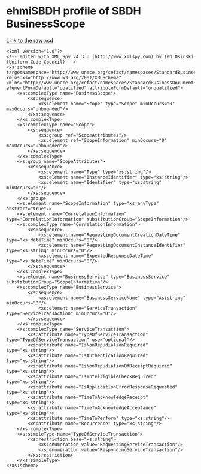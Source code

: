 # ehmiSBDH profile of SBDH BusinessScope

<a href="https://github.com/medcomdk/dk-ehmi-sbdh/blob/v0.90.1-beta.1/input/pagecontent/ehmiSBDH/ehmiBusinessScope.xsd" target="_blank">Link to the raw xsd</a>

	<?xml version="1.0"?>
	<!-- edited with XML Spy v4.3 U (http://www.xmlspy.com) by Ted Osinski (Uniform Code Council) -->
	<xs:schema targetNamespace="http://www.unece.org/cefact/namespaces/StandardBusinessDocumentHeader" xmlns:xs="http://www.w3.org/2001/XMLSchema" xmlns="http://www.unece.org/cefact/namespaces/StandardBusinessDocumentHeader" elementFormDefault="qualified" attributeFormDefault="unqualified">
		<xs:complexType name="BusinessScope">
			<xs:sequence>
				<xs:element name="Scope" type="Scope" minOccurs="0" maxOccurs="unbounded"/>
			</xs:sequence>
		</xs:complexType>
		<xs:complexType name="Scope">
			<xs:sequence>
				<xs:group ref="ScopeAttributes"/>
				<xs:element ref="ScopeInformation" minOccurs="0" maxOccurs="unbounded"/>
			</xs:sequence>
		</xs:complexType>
		<xs:group name="ScopeAttributes">
			<xs:sequence>
				<xs:element name="Type" type="xs:string"/>
				<xs:element name="InstanceIdentifier" type="xs:string"/>
				<xs:element name="Identifier" type="xs:string" minOccurs="0"/>
			</xs:sequence>
		</xs:group>
		<xs:element name="ScopeInformation" type="xs:anyType" abstract="true"/>
		<xs:element name="CorrelationInformation" type="CorrelationInformation" substitutionGroup="ScopeInformation"/>
		<xs:complexType name="CorrelationInformation">
			<xs:sequence>
				<xs:element name="RequestingDocumentCreationDateTime" type="xs:dateTime" minOccurs="0"/>
				<xs:element name="RequestingDocumentInstanceIdentifier" type="xs:string" minOccurs="0"/>
				<xs:element name="ExpectedResponseDateTime" type="xs:dateTime" minOccurs="0"/>
			</xs:sequence>
		</xs:complexType>
		<xs:element name="BusinessService" type="BusinessService" substitutionGroup="ScopeInformation"/>
		<xs:complexType name="BusinessService">
			<xs:sequence>
				<xs:element name="BusinessServiceName" type="xs:string" minOccurs="0"/>
				<xs:element name="ServiceTransaction" type="ServiceTransaction" minOccurs="0"/>
			</xs:sequence>
		</xs:complexType>
		<xs:complexType name="ServiceTransaction">
			<xs:attribute name="TypeOfServiceTransaction" type="TypeOfServiceTransaction" use="optional"/>
			<xs:attribute name="IsNonRepudiationRequired" type="xs:string"/>
			<xs:attribute name="IsAuthenticationRequired" type="xs:string"/>
			<xs:attribute name="IsNonRepudiationOfReceiptRequired" type="xs:string"/>
			<xs:attribute name="IsIntelligibleCheckRequired" type="xs:string"/>
			<xs:attribute name="IsApplicationErrorResponseRequested" type="xs:string"/>
			<xs:attribute name="TimeToAcknowledgeReceipt" type="xs:string"/>
			<xs:attribute name="TimeToAcknowledgeAcceptance" type="xs:string"/>
			<xs:attribute name="TimeToPerform" type="xs:string"/>
			<xs:attribute name="Recurrence" type="xs:string"/>
		</xs:complexType>
		<xs:simpleType name="TypeOfServiceTransaction">
			<xs:restriction base="xs:string">
				<xs:enumeration value="RequestingServiceTransaction"/>
				<xs:enumeration value="RespondingServiceTransaction"/>
			</xs:restriction>
		</xs:simpleType>
	</xs:schema>

